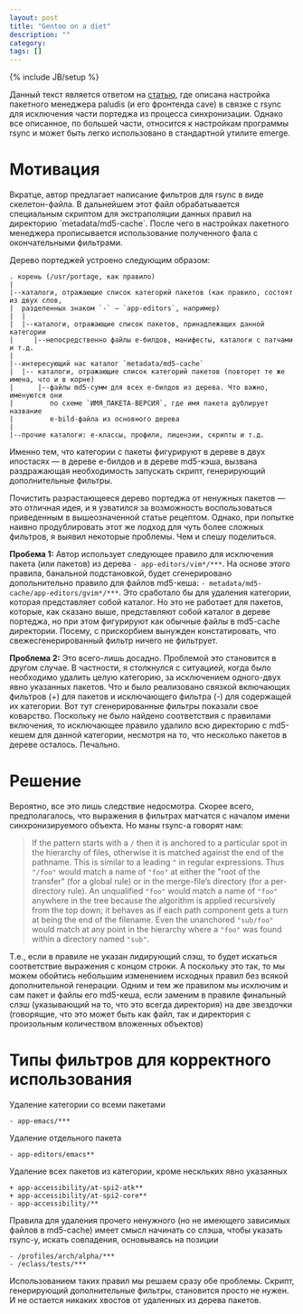 ```yaml
---
layout: post
title: "Gentoo on a diet"
description: ""
category: 
tags: []
---
```

{% include JB/setup %}

Данный текст является ответом на [статью](http://zaufi.github.io/gentoo/2013/08/02/portage-diet/), где описана настройка пакетного менеджера paludis (и его фронтенда cave) в связке с rsync для исключения части портеджа из процесса синхронизации. Однако все описанное, по большей части, относится к настройкам программы rsync и может быть легко использовано в стандартной утилите emerge.



<h1>Мотивация</h1>
Вкратце, автор предлагает написание фильтров для rsync в виде скелетон-файла. В дальнейшем этот файл обрабатывается специальным скриптом для экстраполяции данных правил на директорию `metadata/md5-cache`. После чего в настройках пакетного менеджера прописывается использование полученного фала с окончательными фильтрами.

Дерево портеджей устроено следующим образом:

    . корень (/usr/portage, как правило)
    |
    |--каталоги, отражающие список категорий пакетов (как правило, состоят из двух слов,
    |  разделенных знаком `-` — `app-editors`, например)
    |  |
    |  |--каталоги, отражающие список пакетов, принадлежащих данной категории
    |     |--непосредственно файлы e-билдов, манифесты, каталоги с патчами и т.д.
    |
    |--интересующий нас каталог `metadata/md5-cache`
    |  |-- каталоги, отражающие список категорий пакетов (повторет те же имена, что и в корне)
    |      |--файлы md5-сумм для всех e-билдов из дерева. Что важно, именуются они
    |         по схеме `ИМЯ_ПАКЕТА-ВЕРСИЯ`, где имя пакета дублирует название
    |         e-bild-файла из основного дерева
    |
    |--прочие каталоги: e-классы, профили, лицензии, скрипты и т.д.

Именно тем, что категории с пакеты фигурируют в дереве в двух ипостасях — в дереве e-билдов и в дереве md5-кэша, вызвана раздражающая необходимость запускать скрипт, генерирующий дополнительные фильтры.

Почистить разрастающееся дерево портеджа от ненужных пакетов — это отличная идея, и я узватился за возможность воспользоваться приведенным в вышеозначенной статье рецептом. Однако, при попытке наивно продублировать этот же подход для чуть более сложных фильтров, я выявил некоторые проблемы. Чем и спешу поделиться.

<b>Пробема 1:</b>
Автор использует следующее правило для исключения пакета (или пакетов) из дерева `- app-editors/vim*/***`. На основе этого правила, банальной подстановкой, будет сгенерировано допольнительно правило для файлов md5-кеша: `- metadata/md5-cache/app-editors/gvim*/***`. Это сработало бы для удаления категории, которая представляет собой каталог. Но это не работает для пакетов, которые, как сказано выше, представляют собой каталог в дереве портеджа, но при этом фигурируют как обычные файлы в md5-cache директории. Посему, с прискорбием вынужден констатировать, что свежесгенерированный фильтр ничего не фильтрует.

<b>Проблема 2:</b>
Это всего-лишь досадно. Проблемой это становится в другом случае. В частности, я столкнулся с ситуацией, когда было необходимо удалить целую категорию, за исключением одного-двух явно указанных пакетов. Что и было реализовано связкой включающих фильтров (+) для пакетов и исключающего фильтра (-) для содержащей их категории. Вот тут сгенерированные фильтры показали свое коварство. Поскольку не было найдено соответствия с правилами включения, то исключающее правило удалило всю директорию с md5-кешем для данной категории, несмотря на то, что несколько пакетов в дереве осталось. Печально.



<h1>Решение</h1>
Вероятно, все это лишь следствие недосмотра. Скорее всего, предполагалось, что выражения в фильтрах матчатся с началом имени синхронизируемого объекта. Но маны rsync-а говорят нам:

>If the pattern starts with a `/` then it is anchored to a particular spot in the hierarchy of files, otherwise it is matched against the end of the pathname. This is similar to a leading `^` in regular expressions. Thus `"/foo"` would match a name of `"foo"` at either the "root of the transfer" (for a global rule) or in the merge-file’s directory (for a per-directory rule). An unqualified `"foo"` would match a name of `"foo"` anywhere in the tree because the algorithm is applied recursively from the top down; it behaves as if each path component gets a turn at being the end of the filename. Even the  unanchored `"sub/foo"` would match at any point in the hierarchy where a `"foo"` was found within a directory named `"sub"`.

Т.е., если в правиле не указан лидирующий слэш, то будет искаться соответствие выражения с концом строки. А поскольку это так, то мы можем обойтись небольшим изменением исходных правил без всякой дополнительной генерации. Одним и тем же правилом мы исключим и сам пакет и файлы его md5-кеша, если заменим в правиле финальный слэш (указывающий на то, что это всегда директория) на две звездочки (говорящие, что это может быть как файл, так и директория с произольным количеством вложенных объектов)



<h1>Типы фильтров для корректного использования</h1>
Удаление категории со всеми пакетами

    - app-emacs/***

Удаление отдельного пакета

    - app-editors/emacs**

Удаление всех пакетов из категории, кроме нескльких явно указанных

    + app-accessibility/at-spi2-atk**
    + app-accessibility/at-spi2-core**
    - app-accessibility/**

Правила для удаления прочего ненужного (но не имеющего зависимых файлов в md5-cache) имеет смысл начинать со слэша, чтобы указать rsync-у, искать совпадения, основываясь на позиции

    - /profiles/arch/alpha/***
    - /eclass/tests/***

Использованием таких правил мы решаем сразу обе проблемы. Скрипт, генерирующий дополнительные фильтры, становится просто не нужен. И не остается никаких хвостов от удаленных из дерева пакетов.
